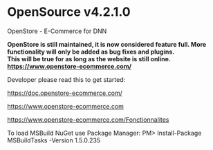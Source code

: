 # OpenSource v4.2.1.0
OpenStore - E-Commerce for DNN

**OpenStore is still maintained, it is now considered feature full.  More functionality will only be added as bug fixes and plugins.**  
**This will be true for as long as the website is still online.  https://www.openstore-ecommerce.com/**  

Developer please read this to get started:

https://doc.openstore-ecommerce.com/

https://www.openstore-ecommerce.com

https://www.openstore-ecommerce.com/Fonctionnalites


To load MSBuild NuGet use Package Manager:
PM> Install-Package MSBuildTasks -Version 1.5.0.235 
